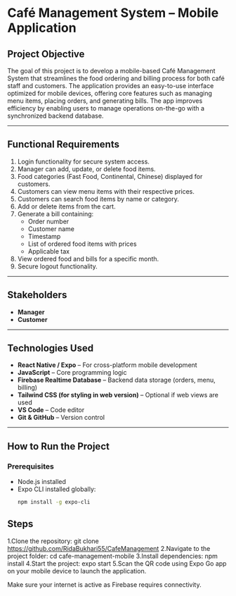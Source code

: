 # Café Management System – Mobile Application

## Project Objective

The goal of this project is to develop a mobile-based Café Management System that streamlines the food ordering and billing process for both café staff and customers. The application provides an easy-to-use interface optimized for mobile devices, offering core features such as managing menu items, placing orders, and generating bills. The app improves efficiency by enabling users to manage operations on-the-go with a synchronized backend database.

---

##  Functional Requirements

1. Login functionality for secure system access.
2. Manager can add, update, or delete food items.
3. Food categories (Fast Food, Continental, Chinese) displayed for customers.
4. Customers can view menu items with their respective prices.
5. Customers can search food items by name or category.
6. Add or delete items from the cart.
7. Generate a bill containing:
   - Order number
   - Customer name
   - Timestamp
   - List of ordered food items with prices
   - Applicable tax
8. View ordered food and bills for a specific month.
9. Secure logout functionality.

---

## Stakeholders

- **Manager**
- **Customer**

---

##  Technologies Used

- **React Native / Expo** – For cross-platform mobile development
- **JavaScript** – Core programming logic
- **Firebase Realtime Database** – Backend data storage (orders, menu, billing)
- **Tailwind CSS (for styling in web version)** – Optional if web views are used
- **VS Code** – Code editor
- **Git & GitHub** – Version control

---

##  How to Run the Project

###  Prerequisites

- Node.js installed
- Expo CLI installed globally:
  ```bash
  npm install -g expo-cli

## Steps
1.Clone the repository:
git clone https://github.com/RidaBukhari55/CafeManagement
2.Navigate to the project folder:
cd cafe-management-mobile
3.Install dependencies:
npm install
4.Start the project:
expo start
5.Scan the QR code using Expo Go app on your mobile device to launch the application.

Make sure your internet is active as Firebase requires connectivity.
